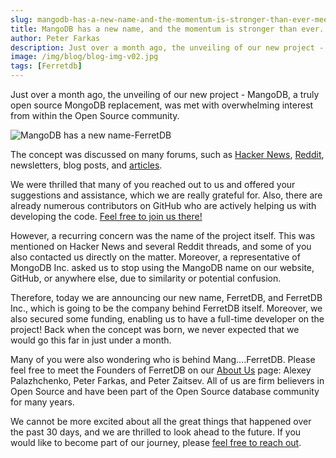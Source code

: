 ```yaml
---
slug: mangodb-has-a-new-name-and-the-momentum-is-stronger-than-ever-meet-ferretdb
title: MangoDB has a new name, and the momentum is stronger than ever. Meet FerretDB!
author: Peter Farkas
description: Just over a month ago, the unveiling of our new project - MangoDB, a truly open source MongoDB replacement, was met with overwhelming interest from within the Open Source community.
image: /img/blog/blog-img-v02.jpg
tags: [Ferretdb]
---
```


Just over a month ago, the unveiling of our new project - MangoDB, a truly open source MongoDB replacement, was met with overwhelming interest from within the Open Source community.

![MangoDB has a new name-FerretDB](/img/blog/blog-img-v02.jpg)

<!--truncate-->

The concept was discussed on many forums, such as [Hacker News](https://news.ycombinator.com/item?id=29071623), [Reddit](https://www.reddit.com/r/programming/comments/qlyalj/mangodb_a_truly_open_source_mongodb_alternative/), newsletters, blog posts, and [articles](https://dev.to/yugabyte/open-sourcemongodb-api-to-yugabytedb-with-mangodb-proxy-22ka).

We were thrilled that many of you reached out to us and offered your suggestions and assistance, which we are really grateful for.
Also, there are already numerous contributors on GitHub who are actively helping us with developing the code.
[Feel free to join us there!](https://github.com/FerretDB/FerretDB)

However, a recurring concern was the name of the project itself.
This was mentioned on Hacker News and several Reddit threads, and some of you also contacted us directly on the matter.
Moreover, a representative of MongoDB Inc. asked us to stop using the MangoDB name on our website, GitHub, or anywhere else, due to similarity or potential confusion.

Therefore, today we are announcing our new name, FerretDB, and FerretDB Inc., which is going to be the company behind FerretDB itself.
Moreover, we also secured some funding, enabling us to have a full-time developer on the project!
Back when the concept was born, we never expected that we would go this far in just under a month.

Many of you were also wondering who is behind Mang….FerretDB.
Please feel free to meet the Founders of FerretDB on our [About Us](https://www.ferretdb.io/about-1/) page: Alexey Palazhchenko, Peter Farkas, and Peter Zaitsev.
All of us are firm believers in Open Source and have been part of the Open Source database community for many years.

We cannot be more excited about all the great things that happened over the past 30 days, and we are thrilled to look ahead to the future.
If you would like to become part of our journey, please [feel free to reach out](https://www.ferretdb.io/contact/).
